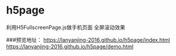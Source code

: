 # h5page
利用H5FullscreenPage.js做手机页面 全屏滚动效果

###预览地址：
https://lanyanjing-2016.github.io/h5page/index.html
https://lanyanjing-2016.github.io/h5page/demo.html
